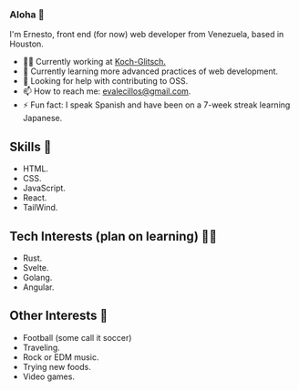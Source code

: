 ### Aloha 🌊
I'm Ernesto, front end (for now) web developer from Venezuela, based in Houston.

- 👩‍🏭 Currently working at [Koch-Glitsch.](https://koch-glitsch.com/)
- 🌱 Currently learning more advanced practices of web development.
- 🤔 Looking for help with contributing to OSS.
- 📫 How to reach me: evalecillos@gmail.com.
- ⚡  Fun fact: I speak Spanish and have been on a 7-week streak learning Japanese.

## Skills 💪
* HTML.
* CSS.
* JavaScript.
* React.
* TailWind.

## Tech Interests (plan on learning) 👨‍💻
* Rust.
* Svelte.
* Golang.
* Angular.

## Other Interests 👀
* Football (some call it soccer)
* Traveling.
* Rock or EDM music.
* Trying new foods.
* Video games.
